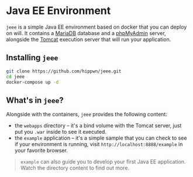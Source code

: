 # Java EE Environment

`jeee` is a simple Java EE environment based on docker that you can deploy on will. It contains a [MariaDB](https://mariadb.com/) database and a [phpMyAdmin](https://www.phpmyadmin.net/) server, alongside the [Tomcat](https://tomcat.apache.org) execution server that will run your application. 



## Installing `jeee`

```bash
git clone https://github.com/hippwn/jeee.git
cd jeee
docker-compose up -d
```

## What's in `jeee`?

Alongside with the containers, `jeee` provides the following content:
- the `webapps` directory &ndash; it's a bind volume with the Tomcat server, just put you `.war` inside to see it executed.
- the `example` application &ndash; it's a simple sample that you can check to see if your environment is running, visit `http://localhost:8888/example` in your favorite browser.

> `example` can also guide you to develop your first Java EE application. Watch the directory content to find out more.
